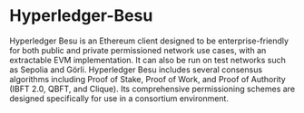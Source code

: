 # Hyperledger-Besu
Hyperledger Besu is an Ethereum client designed to be enterprise-friendly for both public and private permissioned network use cases, with an extractable EVM implementation. It can also be run on test networks such as Sepolia and Görli. Hyperledger Besu includes several consensus algorithms including Proof of Stake, Proof of Work, and Proof of Authority (IBFT 2.0, QBFT, and Clique). Its comprehensive permissioning schemes are designed specifically for use in a consortium environment.
